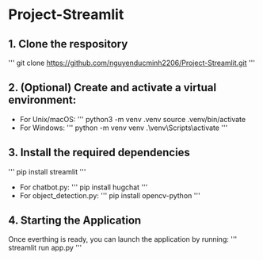 # Project-Streamlit

## 1. Clone the respository
  ''' 
  git clone https://github.com/nguyenducminh2206/Project-Streamlit.git
  '''

## 2. (Optional) Create and activate a virtual environment:
- For Unix/macOS:
  '''
  python3 -m venv .venv
  source .venv/bin/activate
- For Windows:
  '''
  python -m venv venv
  .\venv\Scripts\activate
  '''

## 3. Install the required dependencies
'''
pip install streamlit
'''
- For chatbot.py:
  '''
  pip install hugchat
  '''
- For object_detection.py:
  '''
  pip install opencv-python
  '''

## 4. Starting the Application

Once everthing is ready, you can launch the application by running:
'''
streamlit run app.py
'''
  
